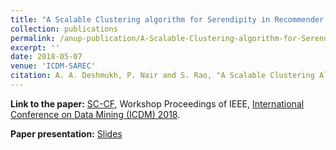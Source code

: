 ```yaml
---
title: "A Scalable Clustering algorithm for Serendipity in Recommender Systems"
collection: publications
permalink: /anup-publication/A-Scalable-Clustering-algorithm-for-Serendipity-in-Recommender-Systems
excerpt: ''
date: 2018-05-07
venue: 'ICDM-SAREC'
citation: A. A. Deshmukh, P. Nair and S. Rao, "A Scalable Clustering Algorithm for Serendipity in Recommender Systems," 2018 IEEE International Conference on Data Mining Workshops (ICDMW), Singapore, Singapore, 2018, pp. 1279-1288.
---
```


**Link to the paper:** [SC-CF](https://ieeexplore.ieee.org/document/8637463), Workshop Proceedings of IEEE, [International Conference on Data Mining (ICDM) 2018](http://icdm2018.org/).

**Paper presentation:** [Slides](http://Anup-Deshmukh.github.io/files/ICDM_slides.pdf)


